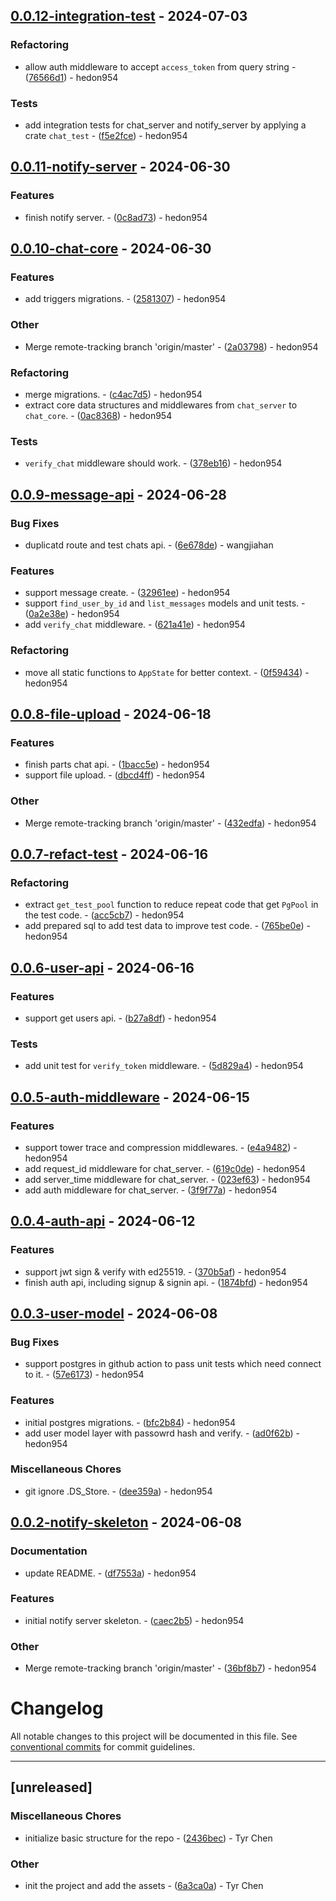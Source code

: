 ## [0.0.12-integration-test](https://github.com/hedon-rust-road/chat/compare/v0.0.11-notify-server..v0.0.12-integration-test) - 2024-07-03

### Refactoring

- allow auth middleware to accept `access_token` from query string - ([76566d1](https://github.com/hedon-rust-road/chat/commit/76566d19e989a8986dc229147c7e7e456975ab27)) - hedon954

### Tests

- add integration tests for chat_server and notify_server by applying a crate `chat_test` - ([f5e2fce](https://github.com/hedon-rust-road/chat/commit/f5e2fce52d9a55b2476d0bae4eb3bb1c6a0274bc)) - hedon954

<!-- generated by git-cliff -->
## [0.0.11-notify-server](https://github.com/hedon-rust-road/chat/compare/v0.0.10-chat-core..v0.0.11-notify-server) - 2024-06-30

### Features

- finish notify server. - ([0c8ad73](https://github.com/hedon-rust-road/chat/commit/0c8ad73a467a1353575792dfe6e939e841068f78)) - hedon954

<!-- generated by git-cliff -->
## [0.0.10-chat-core](https://github.com/hedon-rust-road/chat/compare/v0.0.9-message-api..v0.0.10-chat-core) - 2024-06-30

### Features

- add triggers migrations. - ([2581307](https://github.com/hedon-rust-road/chat/commit/2581307ef9650ec229b4a43c170745cfc48edbd7)) - hedon954

### Other

- Merge remote-tracking branch 'origin/master' - ([2a03798](https://github.com/hedon-rust-road/chat/commit/2a0379881c7cafb85cae95fdda028555ef9bc77e)) - hedon954

### Refactoring

- merge migrations. - ([c4ac7d5](https://github.com/hedon-rust-road/chat/commit/c4ac7d5b6f4abc91ae005dc30589b8bdbcedc3cd)) - hedon954
- extract core data structures and middlewares from `chat_server` to `chat_core`. - ([0ac8368](https://github.com/hedon-rust-road/chat/commit/0ac836808faa81e931fcede6166f2f04109e8edf)) - hedon954

### Tests

- `verify_chat` middleware should work. - ([378eb16](https://github.com/hedon-rust-road/chat/commit/378eb16ec5825b9a7d3f1beaaf3eb9df606f0818)) - hedon954

<!-- generated by git-cliff -->
## [0.0.9-message-api](https://github.com/hedon-rust-road/chat/compare/v0.0.8-file-upload..v0.0.9-message-api) - 2024-06-28

### Bug Fixes

- duplicatd route and test chats api. - ([6e678de](https://github.com/hedon-rust-road/chat/commit/6e678dedca4fa90b6a9d6f9810d22493ceb046f7)) - wangjiahan

### Features

- support message create. - ([32961ee](https://github.com/hedon-rust-road/chat/commit/32961ee3d3d89e9a39e509002e780672d903816c)) - hedon954
- support `find_user_by_id` and `list_messages` models and unit tests. - ([0a2e38e](https://github.com/hedon-rust-road/chat/commit/0a2e38e3465c76b82b7c3d279dacc9690266a723)) - hedon954
- add `verify_chat` middleware. - ([621a41e](https://github.com/hedon-rust-road/chat/commit/621a41e55d9dc3e0252e31fcd0c83c97b0027468)) - hedon954

### Refactoring

- move all static functions to `AppState` for better context. - ([0f59434](https://github.com/hedon-rust-road/chat/commit/0f594341137b00426acdc33320f539472e5711e4)) - hedon954

<!-- generated by git-cliff -->
## [0.0.8-file-upload](https://github.com/hedon-rust-road/chat/compare/v0.0.7-refact-test..v0.0.8-file-upload) - 2024-06-18

### Features

- finish parts chat api. - ([1bacc5e](https://github.com/hedon-rust-road/chat/commit/1bacc5e87d63841f0e2983bf53d6fb70268dc639)) - hedon954
- support file upload. - ([dbcd4ff](https://github.com/hedon-rust-road/chat/commit/dbcd4ff046888034171742ac42543ac2db83e080)) - hedon954

### Other

- Merge remote-tracking branch 'origin/master' - ([432edfa](https://github.com/hedon-rust-road/chat/commit/432edfad9050f7995fbc16f26d5c06c47a8e49ba)) - hedon954

<!-- generated by git-cliff -->
## [0.0.7-refact-test](https://github.com/hedon-rust-road/chat/compare/v0.0.6-user-api..v0.0.7-refact-test) - 2024-06-16

### Refactoring

- extract `get_test_pool` function to reduce repeat code that get `PgPool` in the test code. - ([acc5cb7](https://github.com/hedon-rust-road/chat/commit/acc5cb7b5ce5a3c5bb1ee08a5c63583b0cc3f0c4)) - hedon954
- add prepared sql to add test data to improve test code. - ([765be0e](https://github.com/hedon-rust-road/chat/commit/765be0ef7c626d14d1036fed2ce7ea97a4313e9e)) - hedon954

<!-- generated by git-cliff -->
## [0.0.6-user-api](https://github.com/hedon-rust-road/chat/compare/v0.0.5-auth-middleware..v0.0.6-user-api) - 2024-06-16

### Features

- support get users api. - ([b27a8df](https://github.com/hedon-rust-road/chat/commit/b27a8df3e9387ddec735544edacd274bcb1da909)) - hedon954

### Tests

- add unit test for `verify_token` middleware. - ([5d829a4](https://github.com/hedon-rust-road/chat/commit/5d829a46cd5da5155658526a60f1fdf26ee104ef)) - hedon954

<!-- generated by git-cliff -->
## [0.0.5-auth-middleware](https://github.com/hedon-rust-road/chat/compare/v0.0.4-auth-api..v0.0.5-auth-middleware) - 2024-06-15

### Features

- support tower trace and compression middlewares. - ([e4a9482](https://github.com/hedon-rust-road/chat/commit/e4a9482920757bf3f090ba434baecec7b0aeb82e)) - hedon954
- add request_id middleware for chat_server. - ([619c0de](https://github.com/hedon-rust-road/chat/commit/619c0de36b99a74b2dafdcb2c7ef853e847e9db0)) - hedon954
- add server_time middleware for chat_server. - ([023ef63](https://github.com/hedon-rust-road/chat/commit/023ef636add52f520cde7ad476dad2c5bbd5ca89)) - hedon954
- add auth middleware for chat_server. - ([3f9f77a](https://github.com/hedon-rust-road/chat/commit/3f9f77acedb7d495a1732835fac097748c796db8)) - hedon954

<!-- generated by git-cliff -->
## [0.0.4-auth-api](https://github.com/hedon-rust-road/chat/compare/v0.0.3-user-model..v0.0.4-auth-api) - 2024-06-12

### Features

- support jwt sign & verify with ed25519. - ([370b5af](https://github.com/hedon-rust-road/chat/commit/370b5af09d0aaa6d7716027d372c299f1ed9f835)) - hedon954
- finish auth api, including signup & signin api. - ([1874bfd](https://github.com/hedon-rust-road/chat/commit/1874bfd732d0cbdb52070d022163f10acd9f2aee)) - hedon954

<!-- generated by git-cliff -->
## [0.0.3-user-model](https://github.com/hedon-rust-road/chat/compare/v0.0.2-notify-skeleton..v0.0.3-user-model) - 2024-06-08

### Bug Fixes

- support postgres in github action to pass unit tests which need connect to it. - ([57e6173](https://github.com/hedon-rust-road/chat/commit/57e6173d254b38eedb25e1340753b3b8a1b8a8ac)) - hedon954

### Features

- initial postgres migrations. - ([bfc2b84](https://github.com/hedon-rust-road/chat/commit/bfc2b846abc761a2cc7643b66e54799d8224b98a)) - hedon954
- add user model layer with passowrd hash and verify. - ([ad0f62b](https://github.com/hedon-rust-road/chat/commit/ad0f62b65ba3be0f47dc62ec008f7916865807cf)) - hedon954

### Miscellaneous Chores

- git ignore .DS_Store. - ([dee359a](https://github.com/hedon-rust-road/chat/commit/dee359a5ba13d8bc4949bfb913eba19c549e840e)) - hedon954

<!-- generated by git-cliff -->
## [0.0.2-notify-skeleton](https://github.com/hedon-rust-road/chat/compare/v0.0.1-chat-skeleton..v0.0.2-notify-skeleton) - 2024-06-08

### Documentation

- update README. - ([df7553a](https://github.com/hedon-rust-road/chat/commit/df7553a4bd64e06b3c883d1fad2589cd3af5b439)) - hedon954

### Features

- initial notify server skeleton. - ([caec2b5](https://github.com/hedon-rust-road/chat/commit/caec2b5c820a7be737f1f60c362f6b2deaee011a)) - hedon954

### Other

- Merge remote-tracking branch 'origin/master' - ([36bf8b7](https://github.com/hedon-rust-road/chat/commit/36bf8b7465cc4fcafaf99fc013e3defeb80e375d)) - hedon954

<!-- generated by git-cliff -->
<!-- generated by git-cliff -->
# Changelog

All notable changes to this project will be documented in this file. See [conventional commits](https://www.conventionalcommits.org/) for commit guidelines.

---
## [unreleased]

### Miscellaneous Chores

- initialize basic structure for the repo - ([2436bec](https://github.com/tyrchen/qdrant-lib/commit/2436bec4a02caac64f6c1f97ca79b6ce745b4f53)) - Tyr Chen

### Other

- init the project and add the assets - ([6a3ca0a](https://github.com/tyrchen/qdrant-lib/commit/6a3ca0a900451c55969cc8dec20afb5351d86599)) - Tyr Chen

<!-- generated by git-cliff -->
